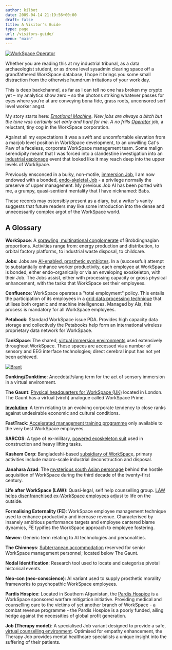 ```yaml
---
author: kilbot
date: 2009-04-14 21:19:56+00:00
draft: false
title: A Visitor's Guide
type: page
url: /visitors-guide/
menu: "main"
---
```


[![WorkSpace Operator](/wp-content/uploads/2009/05/workspace05wht_alt-255x300.jpg)
](/wp-content/uploads/2009/05/workspace05wht_alt.jpg)

Whether you are reading this at my industrial tribunal, as a data archaeologist student, or as drone level sysadmin clearing space off a grandfathered WorkSpace database, I hope it brings you some small distraction from the otherwise humdrum irritations of your work day.

This is deep backchannel, as far as I can tell no one has broken my crypto yet – my analytics show zero – so the photons striking whatever passes for eyes where you’re at are conveying bona fide, grass roots, uncensored serf level worker angst. 

My story starts here: _[Emotional Machine](/2008/03/06/emotional-machine/)_. _New jobs are always a bitch but the tone was certainly set early and hard for me. A no frills [Operator](/2008/04/09/bullet-point-time/)_ job, a reluctant, tiny cog in the WorkSpace corporation.

Against all my expectations it was a swift and uncomfortable elevation from a macjob level position in WorkSpace development, to an unwilling Cat's Paw of a faceless, corporate WorkSpace management team. Some malign serendipity meant that I was forced into a clandestine investigation into an [industrial espionage](/2008/04/17/quizling/) event that looked like it may reach deep into the upper levels of WorkSpace.

Previously ensconced in a bulky, non-motile, [immersion Job](/2008/03/09/job/), I am now endowed with a bonded, [endo-skeletal Job](/2008/04/23/the-defiant-one/) - a privilege normally the preserve of upper management. My previous Job AI has been ported with me, a grumpy, quasi-sentient mentality that I have nicknamed: Babs.

These records may ostensibly present as a diary, but a writer's vanity suggests that future readers may like some introduction into the dense and unnecessarily complex argot of the WorkSpace world.

## A Glossary

**WorkSpace**: A [sprawling, multinational conglomerate](/2008/10/21/what-its-like-not-to-believe/) of Brobdingnagian proportions. Activities range from: energy production and distribution, to orbital factory platforms, to industrial waste disposal, to childcare. 

**Jobs**: Jobs are [AI-enabled, prosthetic symbiotes](/2008/03/09/job/). In a (successful) attempt to substantially enhance worker productivity, each employee at WorkSpace is bonded, either endo-organically or via an enveloping exoskeleton, with their Job. The Jobs assist, either with processing capacity or gross physical enhancement, with the tasks that WorkSpace set their employees.

**Confluence**: WorkSpace operates a "total employment" policy. This entails the participation of its employees in a [grid data processing technique](/2008/03/19/gives-god-head/) that utilises both organic and machine intelligences. Managed by AIs, this process is mandatory for all WorkSpace employees.

**Petabook**: Standard WorkSpace issue PDA. Provides high capacity data storage and collectively the Petabooks help form an international wireless proprietary data network for WorkSpace. 

**TankSpace**: The shared, [virtual immersion environments](/2008/04/09/bullet-point-time/) used extensively throughout WorkSpace. These spaces are accessed via a number of sensory and EEG interface technologies; direct cerebral input has not yet been achieved.

[![Brant](/wp-content/uploads/2009/07/brant_031-209x300.jpg)
](/wp-content/uploads/2009/07/brant_031.jpg)

**Dunking/Dunktime**: Anecdotal/slang term for the act of sensory immersion in a virtual environment.

**The Gaunt**: [Physical headquarters for WorkSpace (UK)](/2008/04/23/the-defiant-one/) located in London. The Gaunt has a virtual (virch) analogue called WorkSpace Prime. 

**[Involution](/2008/07/08/dead-peasants-society/)**: A term relating to an evolving corporate tendency to close ranks against undesirable economic and cultural conditions.

**FastTrack**: [Accelerated management training programme](/2008/06/01/moral-hazard/) only available to the very best WorkSpace employees. 

**SARCOS**: A type of ex-military, [powered exoskeleton suit](/2008/04/26/sisyphus-rising/) used in construction and heavy lifting tasks. 

**Kashem Corp**: Bangladeshi-based [subsidiary of WorkSpac](/2008/04/27/noman/)e, primary activities include macro-scale industrial deconstruction and disposal. 

**Janahara Azad**: The [mysterious south Asian personage](/2008/05/01/motherless-child/) behind the hostile acquisition of WorkSpace during the third decade of the twenty-first century. 

**Life after WorkSpace (LAW)**: Quasi-legal, self help counselling group. [LAW helps disenfranchised ex-WorkSpace employees](/2008/05/25/acclimation/) adjust to life on the outside.

**Formalising Externality (FE)**: WorkSpace employee management technique used to enhance productivity and increase revenue. Characterised by insanely ambitious performance targets and employee cantered blame dynamics, FE typifies the WorkSpace approach to employee fostering. 

**Newev**: Generic term relating to AI technologies and personalities. 

**The Chimneys**: [Subterranean accommodation](/2008/07/31/bullpup/) reserved for senior WorkSpace management personnel; located below The Gaunt. 

**Nodal Identification**: Research tool used to locate and categorise pivotal historical events.

**Neo-con (neo-conscience)**: AI variant used to supply prosthetic morality frameworks to psychopathic WorkSpace employees.

**Pardis Hospice**: Located in Southern Afganistan, the [Pardis Hospice](/2009/02/10/out-patient/) is a WorkSpace sponsored warfare mitigation initiative. Providing medical and counselling care to the victims of yet another branch of WorkSpace - a combat revenue programme - the Pardis Hospice is a poorly funded, ailing hedge against the necessities of global profit generation.

**Job (Therapy model)**: A specialised Job variant designed to provide a safe, [virtual counselling environment](/2009/03/08/ratchet/). Optimised for empathy enhancement, the Therapy Job provides mental healthcare specialists a unique insight into the suffering of their patients.

